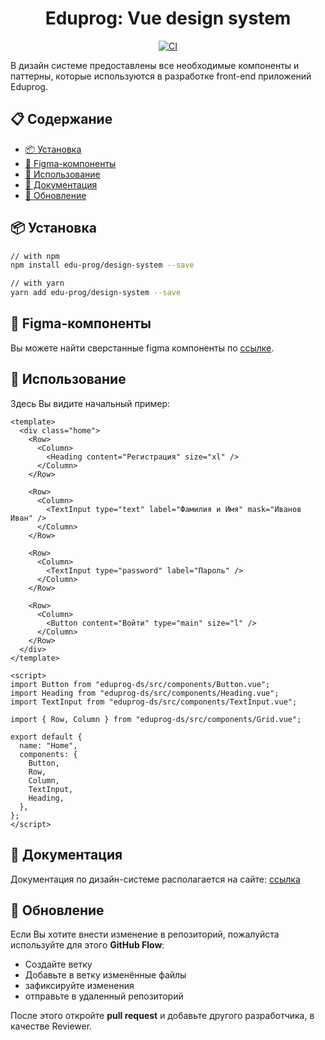 <h1 align="center">
    Eduprog: Vue design system
</h1>

<div align="center">

[![CI](https://github.com/edu-prog/design-system/actions/workflows/ci.yml/badge.svg)](https://github.com/edu-prog/design-system/actions/workflows/ci.yml)

</div>

В дизайн системе предоставлены все необходимые компоненты и паттерны, которые используются в разработке front-end приложений Eduprog.

## 📋 Содержание

- [📦 Установка](#-установка)
- [🧱 Figma-компоненты](#-figma-компоненты)
- [🚗 Использование](#-использование)
- [📄 Документация](#-документация)
- [📲 Обновление](#-обновление)

## 📦 Установка

```bash
// with npm
npm install edu-prog/design-system --save

// with yarn
yarn add edu-prog/design-system --save
```

## 🧱 Figma-компоненты

Вы можете найти сверстанные figma компоненты по [ссылке](https://www.figma.com/file/B0RL6ptJLTX5CdzbxGou84/Design-system?node-id=2%3A120&viewport=525%2C722%2C0.37326961755752563).

## 🚗 Использование

Здесь Вы видите начальный пример:

```vue
<template>
  <div class="home">
    <Row>
      <Column>
        <Heading content="Регистрация" size="xl" />
      </Column>
    </Row>

    <Row>
      <Column>
        <TextInput type="text" label="Фамилия и Имя" mask="Иванов Иван" />
      </Column>
    </Row>

    <Row>
      <Column>
        <TextInput type="password" label="Пароль" />
      </Column>
    </Row>

    <Row>
      <Column>
        <Button content="Войти" type="main" size="l" />
      </Column>
    </Row>
  </div>
</template>

<script>
import Button from "eduprog-ds/src/components/Button.vue";
import Heading from "eduprog-ds/src/components/Heading.vue";
import TextInput from "eduprog-ds/src/components/TextInput.vue";

import { Row, Column } from "eduprog-ds/src/components/Grid.vue";

export default {
  name: "Home",
  components: {
    Button,
    Row,
    Column,
    TextInput,
    Heading,
  },
};
</script>
```

## 📄 Документация
Документация по дизайн-системе располагается на сайте: [ссылка](https://edu-prog.github.io/design-system/)

## 📲 Обновление

Если Вы хотите внести изменение в репозиторий, пожалуйста используйте для этого **GitHub Flow**:

- Создайте ветку
- Добавьте в ветку изменённые файлы
- зафиксируйте изменения
- отправьте в удаленный репозиторий

После этого откройте **pull request** и добавьте другого разработчика, в качестве Reviewer.
